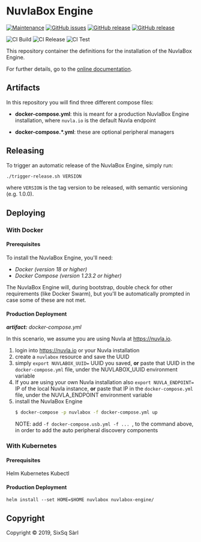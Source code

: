 # NuvlaBox Engine

[![Maintenance](https://img.shields.io/badge/Maintained%3F-yes-green.svg?style=for-the-badge)](https://github.com/nuvlabox/deployment/graphs/commit-activity)
[![GitHub issues](https://img.shields.io/github/issues/nuvlabox/deployment?style=for-the-badge&logo=github&logoColor=white)](https://GitHub.com/nuvlabox/deployment/issues/)
[![GitHub release](https://img.shields.io/github/release/nuvlabox/deployment?style=for-the-badge&logo=github&logoColor=white)](https://github.com/nuvlabox/deployment/releases/tag/1.1.0)
[![GitHub release](https://img.shields.io/github/release-date/nuvlabox/deployment?logo=github&logoColor=white&style=for-the-badge)](https://github.com/nuvlabox/deployment/releases)

![CI Build](https://github.com/nuvlabox/deployment/actions/workflows/main.yml/badge.svg)
![CI Release](https://github.com/nuvlabox/deployment/actions/workflows/release.yml/badge.svg)
![CI Test](https://github.com/nuvlabox/deployment/actions/workflows/test.yml/badge.svg)


This repository container the definitions for the installation of the NuvlaBox Engine.

For further details, go to the [online documentation](https://docs.nuvla.io/docs/dave/nuvlabox.html).

## Artifacts

In this repository you will find three different compose files:
 - **docker-compose.yml**: this is meant for a production NuvlaBox Engine installation, 
 where `nuvla.io` is the default Nuvla endpoint
 
 - **docker-compose.*.yml**: these are optional peripheral managers

## Releasing 

To trigger an automatic release of the NuvlaBox Engine, simply run:

```bash
./trigger-release.sh VERSION
```

where `VERSION` is the tag version to be released, with semantic versioning (e.g. 1.0.0).

## Deploying

### With Docker

#### Prerequisites 

To install the NuvlaBox Engine, you'll need:
 - *Docker (version 18 or higher)*
 - *Docker Compose (version 1.23.2 or higher)*
 
The NuvlaBox Engine will, during bootstrap, double check for other requirements (like 
Docker Swarm), but you'll be automatically prompted in case some of these are not met.


#### Production Deployment

_**artifact:** docker-compose.yml_

In this scenario, we assume you are using Nuvla at https://nuvla.io.

 1. login into https://nuvla.io or your Nuvla installation
 2. create a `nuvlabox` resource and save the UUID
 3. simply `export NUVLABOX_UUID=` UUID you saved, **or** paste that UUID in the `docker-compose.yml` file, under the NUVLABOX_UUID environment variable
 4. If you are using your own Nuvla installation also `export NUVLA_ENDPOINT=` IP of the local Nuvla instance, **or** paste that IP in the `docker-compose.yml` file, under the NUVLA_ENDPOINT environment variable 
 5. install the NuvlaBox Engine
    ```bash
    $ docker-compose -p nuvlabox -f docker-compose.yml up
    ```
    NOTE: add `-f docker-compose.usb.yml -f ... `, to the command above, in order to add the auto peripheral discovery components


### With Kubernetes

#### Prerequisites

Helm
Kubernetes
Kubectl

#### Production Deployment

`helm install --set HOME=$HOME nuvlabox nuvlabox-engine/`

## Copyright

Copyright &copy; 2019, SixSq Sàrl
